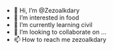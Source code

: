 - 👋 Hi, I’m @Zezoalkdary
- 👀 I’m interested in food
- 🌱 I’m currently learning civil 
- 💞️ I’m looking to collaborate on ...
- 📫 How to reach me zezoalkdary

<!---
Zezoalkdary/Zezoalkdary is a ✨ special ✨ repository because its `README.md` (this file) appears on your GitHub profile.
You can click the Preview link to take a look at your changes.
--->
